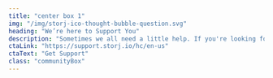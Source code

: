 ```yaml
---
title: "center box 1"
img: "/img/storj-ico-thought-bubble-question.svg"
heading: "We’re here to Support You"
description: "Sometimes we all need a little help. If you're looking for online tutorials, user guides, videos, technical documentation, or anything else to help you get your storage node up and running, the community is the place to be."
ctaLink: "https://support.storj.io/hc/en-us"
ctaText: "Get Support"
class: "communityBox"
---
```

